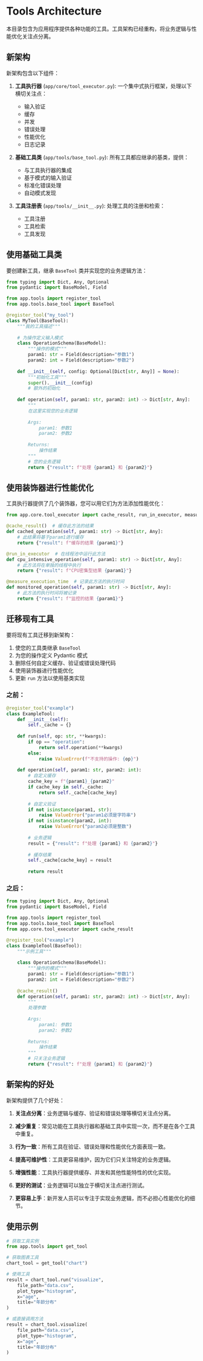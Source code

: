 # Tools Architecture

本目录包含为应用程序提供各种功能的工具。工具架构已经重构，将业务逻辑与性能优化关注点分离。

## 新架构

新架构包含以下组件：

1. **工具执行器** (`app/core/tool_executor.py`): 一个集中式执行框架，处理以下横切关注点：
   - 输入验证
   - 缓存
   - 并发
   - 错误处理
   - 性能优化
   - 日志记录

2. **基础工具类** (`app/tools/base_tool.py`): 所有工具都应继承的基类，提供：
   - 与工具执行器的集成
   - 基于模式的输入验证
   - 标准化错误处理
   - 自动模式发现

3. **工具注册表** (`app/tools/__init__.py`): 处理工具的注册和检索：
   - 工具注册
   - 工具检索
   - 工具发现

## 使用基础工具类

要创建新工具，继承 `BaseTool` 类并实现您的业务逻辑方法：

```python
from typing import Dict, Any, Optional
from pydantic import BaseModel, Field

from app.tools import register_tool
from app.tools.base_tool import BaseTool

@register_tool("my_tool")
class MyTool(BaseTool):
    """我的工具描述"""
    
    # 为操作定义输入模式
    class OperationSchema(BaseModel):
        """操作的模式"""
        param1: str = Field(description="参数1")
        param2: int = Field(description="参数2")
    
    def __init__(self, config: Optional[Dict[str, Any]] = None):
        """初始化工具"""
        super().__init__(config)
        # 额外的初始化
    
    def operation(self, param1: str, param2: int) -> Dict[str, Any]:
        """
        在这里实现您的业务逻辑
        
        Args:
            param1: 参数1
            param2: 参数2
            
        Returns:
            操作结果
        """
        # 您的业务逻辑
        return {"result": f"处理 {param1} 和 {param2}"}
```

## 使用装饰器进行性能优化

工具执行器提供了几个装饰器，您可以用它们为方法添加性能优化：

```python
from app.core.tool_executor import cache_result, run_in_executor, measure_execution_time

@cache_result()  # 缓存此方法的结果
def cached_operation(self, param1: str) -> Dict[str, Any]:
    # 此结果将基于param1进行缓存
    return {"result": f"缓存的结果 {param1}"}

@run_in_executor  # 在线程池中运行此方法
def cpu_intensive_operation(self, param1: str) -> Dict[str, Any]:
    # 此方法将在单独的线程中执行
    return {"result": f"CPU密集型结果 {param1}"}

@measure_execution_time  # 记录此方法的执行时间
def monitored_operation(self, param1: str) -> Dict[str, Any]:
    # 此方法的执行时间将被记录
    return {"result": f"监控的结果 {param1}"}
```

## 迁移现有工具

要将现有工具迁移到新架构：

1. 使您的工具类继承 `BaseTool`
2. 为您的操作定义 Pydantic 模式
3. 删除任何自定义缓存、验证或错误处理代码
4. 使用装饰器进行性能优化
5. 更新 `run` 方法以使用基类实现

### 之前：

```python
@register_tool("example")
class ExampleTool:
    def __init__(self):
        self._cache = {}
    
    def run(self, op: str, **kwargs):
        if op == "operation":
            return self.operation(**kwargs)
        else:
            raise ValueError(f"不支持的操作: {op}")
    
    def operation(self, param1: str, param2: int):
        # 自定义缓存
        cache_key = f"{param1}_{param2}"
        if cache_key in self._cache:
            return self._cache[cache_key]
        
        # 自定义验证
        if not isinstance(param1, str):
            raise ValueError("param1必须是字符串")
        if not isinstance(param2, int):
            raise ValueError("param2必须是整数")
        
        # 业务逻辑
        result = {"result": f"处理 {param1} 和 {param2}"}
        
        # 缓存结果
        self._cache[cache_key] = result
        
        return result
```

### 之后：

```python
from typing import Dict, Any, Optional
from pydantic import BaseModel, Field

from app.tools import register_tool
from app.tools.base_tool import BaseTool
from app.core.tool_executor import cache_result

@register_tool("example")
class ExampleTool(BaseTool):
    """示例工具"""
    
    class OperationSchema(BaseModel):
        """操作的模式"""
        param1: str = Field(description="参数1")
        param2: int = Field(description="参数2")
    
    @cache_result()
    def operation(self, param1: str, param2: int) -> Dict[str, Any]:
        """
        处理参数
        
        Args:
            param1: 参数1
            param2: 参数2
            
        Returns:
            操作结果
        """
        # 只关注业务逻辑
        return {"result": f"处理 {param1} 和 {param2}"}
```

## 新架构的好处

新架构提供了几个好处：

1. **关注点分离**：业务逻辑与缓存、验证和错误处理等横切关注点分离。

2. **减少重复**：常见功能在工具执行器和基础工具中实现一次，而不是在各个工具中重复。

3. **行为一致**：所有工具在验证、错误处理和性能优化方面表现一致。

4. **提高可维护性**：工具更容易维护，因为它们只关注特定的业务逻辑。

5. **增强性能**：工具执行器提供缓存、并发和其他性能特性的优化实现。

6. **更好的测试**：业务逻辑可以独立于横切关注点进行测试。

7. **更容易上手**：新开发人员可以专注于实现业务逻辑，而不必担心性能优化的细节。

## 使用示例

```python
# 获取工具实例
from app.tools import get_tool

# 获取图表工具
chart_tool = get_tool("chart")

# 使用工具
result = chart_tool.run("visualize", 
    file_path="data.csv",
    plot_type="histogram",
    x="age",
    title="年龄分布"
)

# 或直接调用方法
result = chart_tool.visualize(
    file_path="data.csv",
    plot_type="histogram",
    x="age",
    title="年龄分布"
)